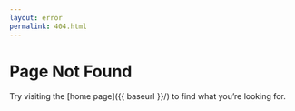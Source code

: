 ```yaml
---
layout: error
permalink: 404.html
---
```


# Page Not Found

Try visiting the [home page]({{ baseurl }}/) to find what you’re looking for.
